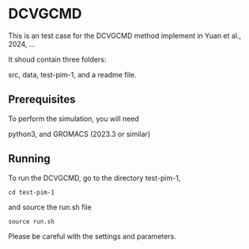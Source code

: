 # DCVGCMD

This is an test case for the DCVGCMD method implement in Yuan et al., 2024, ...

It shoud contain three folders:

src, data, test-pim-1, and a readme file. 

## Prerequisites

To perform the simulation, you will need

python3, and GROMACS (2023.3 or similar)

## Running

To run the DCVGCMD, go to the directory test-pim-1,

```
cd test-pim-1
```

and source the run.sh file

```
source run.sh
```

Please be careful with the settings and parameters.


